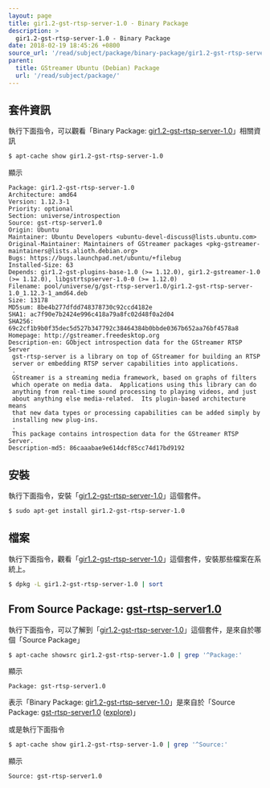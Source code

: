 ```yaml
---
layout: page
title: gir1.2-gst-rtsp-server-1.0 - Binary Package
description: >
  gir1.2-gst-rtsp-server-1.0 - Binary Package
date: 2018-02-19 18:45:26 +0800
source_url: '/read/subject/package/binary-package/gir1.2-gst-rtsp-server-1.0/index.md'
parent:
  title: GStreamer Ubuntu (Debian) Package
  url: '/read/subject/package/'
---
```



## 套件資訊

執行下面指令，可以觀看「Binary Package: [gir1.2-gst-rtsp-server-1.0](https://packages.ubuntu.com/artful/gir1.2-gst-rtsp-server-1.0)」相關資訊

``` sh
$ apt-cache show gir1.2-gst-rtsp-server-1.0
```

顯示

```
Package: gir1.2-gst-rtsp-server-1.0
Architecture: amd64
Version: 1.12.3-1
Priority: optional
Section: universe/introspection
Source: gst-rtsp-server1.0
Origin: Ubuntu
Maintainer: Ubuntu Developers <ubuntu-devel-discuss@lists.ubuntu.com>
Original-Maintainer: Maintainers of GStreamer packages <pkg-gstreamer-maintainers@lists.alioth.debian.org>
Bugs: https://bugs.launchpad.net/ubuntu/+filebug
Installed-Size: 63
Depends: gir1.2-gst-plugins-base-1.0 (>= 1.12.0), gir1.2-gstreamer-1.0 (>= 1.12.0), libgstrtspserver-1.0-0 (>= 1.12.0)
Filename: pool/universe/g/gst-rtsp-server1.0/gir1.2-gst-rtsp-server-1.0_1.12.3-1_amd64.deb
Size: 13178
MD5sum: 8be4b277dfdd748378730c92ccd4182e
SHA1: ac7f90e7b2424e996c418a79a8fc02d48f0a2d04
SHA256: 69c2cf1b9b0f35dec5d527b347792c38464384b0bbde0367b652aa76bf4578a8
Homepage: http://gstreamer.freedesktop.org
Description-en: GObject introspection data for the GStreamer RTSP Server
 gst-rtsp-server is a library on top of GStreamer for building an RTSP
 server or embedding RTSP server capabilities into applications.
 .
 GStreamer is a streaming media framework, based on graphs of filters
 which operate on media data.  Applications using this library can do
 anything from real-time sound processing to playing videos, and just
 about anything else media-related.  Its plugin-based architecture means
 that new data types or processing capabilities can be added simply by
 installing new plug-ins.
 .
 This package contains introspection data for the GStreamer RTSP Server.
Description-md5: 86caaabae9e614dcf85cc74d17bd9192

```

## 安裝

執行下面指令，安裝「[gir1.2-gst-rtsp-server-1.0](https://packages.ubuntu.com/artful/gir1.2-gst-rtsp-server-1.0)」這個套件。

``` sh
$ sudo apt-get install gir1.2-gst-rtsp-server-1.0
```

## 檔案

執行下面指令，觀看「[gir1.2-gst-rtsp-server-1.0](https://packages.ubuntu.com/artful/gir1.2-gst-rtsp-server-1.0)」這個套件，安裝那些檔案在系統上。

``` sh
$ dpkg -L gir1.2-gst-rtsp-server-1.0 | sort
```


## From Source Package: [gst-rtsp-server1.0](/book-framework-gstreamer/read/subject/package/source-package/gst-rtsp-server1.0)

執行下面指令，可以了解到「[gir1.2-gst-rtsp-server-1.0](https://packages.ubuntu.com/artful/gir1.2-gst-rtsp-server-1.0)」這個套件，是來自於哪個「Source Package」

``` sh
$ apt-cache showsrc gir1.2-gst-rtsp-server-1.0 | grep '^Package:'
```

顯示

```
Package: gst-rtsp-server1.0
```
表示「Binary Package: [gir1.2-gst-rtsp-server-1.0](https://packages.ubuntu.com/artful/gir1.2-gst-rtsp-server-1.0)」是來自於「Source Package: [gst-rtsp-server1.0](https://packages.ubuntu.com/source/artful/gst-rtsp-server1.0) ([explore](/book-framework-gstreamer/read/subject/package/source-package/gst-rtsp-server1.0))」

或是執行下面指令

``` sh
$ apt-cache show gir1.2-gst-rtsp-server-1.0 | grep '^Source:'
```

顯示

```
Source: gst-rtsp-server1.0
```
